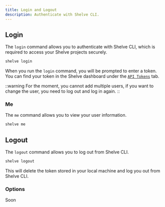 ```yaml
---
title: Login and Logout
description: Authenticate with Shelve CLI.
---
```


## Login

The `login` command allows you to authenticate with Shelve CLI, which is required to access your Shelve projects securely.

```bash [terminal]
shelve login
```

When you run the `login` command, you will be prompted to enter a token. You can find your token in the Shelve dashboard under the [`API Tokens`](https://app.shelve.cloud/user/tokens) tab.

::warning
For the moment, you cannot add multiple users, if you want to change the user, you need to log out and log in again.
::

### Me

The `me` command allows you to view your user information.

```bash [terminal]
shelve me
```

## Logout

The `logout` command allows you to log out from Shelve CLI.

```bash [terminal]
shelve logout
```

This will delete the token stored in your local machine and log you out from Shelve CLI.

### Options

Soon
